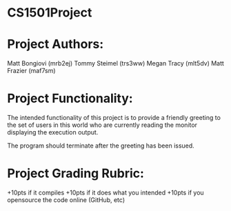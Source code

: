 CS1501Project
=============

Project Authors:
================
Matt Bongiovi (mrb2ej)
Tommy Steimel (trs3ww)
Megan Tracy (mlt5dv)
Matt Frazier (maf7sm)


Project Functionality:
======================
The intended functionality of this project is to provide
a friendly greeting to the set of users in this world
who are currently reading the monitor displaying the 
execution output. 

The program should terminate after the greeting has been 
issued.


Project Grading Rubric:
=======================
+10pts if it compiles
+10pts if it does what you intended
+10pts if you opensource the code online (GitHub, etc)

